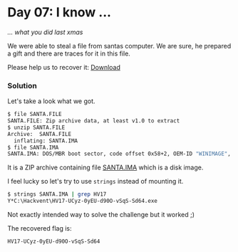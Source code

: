# Day 07: I know ...

*... what you did last xmas*

We were able to steal a file from santas computer. We are sure, he prepared a gift and there are traces for it in this file.

Please help us to recover it: [Download](files/SANTA.FILE "SANTA.FILE")

### Solution

Let's take a look what we got.

```bash
$ file SANTA.FILE 
SANTA.FILE: Zip archive data, at least v1.0 to extract
$ unzip SANTA.FILE 
Archive:  SANTA.FILE
  inflating: SANTA.IMA
$ file SANTA.IMA 
SANTA.IMA: DOS/MBR boot sector, code offset 0x58+2, OEM-ID "WINIMAGE", sectors/cluster 4, root entries 16, sectors 3360 (volumes <=32 MB), sectors/FAT 3, sectors/track 21, serial number 0x2b523d5, label: "           ", FAT (12 bit), followed by FAT
```

It is a ZIP archive containing file [SANTA.IMA](files/SANTA.IMA "SANTA.IMA") which is a disk image.

I feel lucky so let's try to use `strings` instead of mounting it.

```bash
$ strings SANTA.IMA | grep HV17
Y*C:\Hackvent\HV17-UCyz-0yEU-d90O-vSqS-Sd64.exe
```

Not exactly intended way to solve the challenge but it worked ;)

The recovered flag is:

```
HV17-UCyz-0yEU-d90O-vSqS-Sd64
```